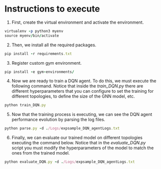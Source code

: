 # Instructions to execute

1. First, create the virtual environment and activate the environment.
```ruby
virtualenv -p python3 myenv
source myenv/bin/activate
```

2. Then, we install all the required packages.
```ruby
pip install -r requirements.txt
```

3. Register custom gym environment.
```ruby
pip install -e gym-environments/
```

4. Now we are ready to train a DQN agent. To do this, we must execute the following command. Notice that inside the *train_DQN.py* there are different hyperparameters that you can configure to set the training for different topologies, to define the size of the GNN model, etc.
```ruby
python train_DQN.py
```

5. Now that the training process is executing, we can see the DQN agent performance evolution by parsing the log files.
```ruby
python parse.py -d ./Logs/expsample_DQN_agentLogs.txt
```

6. Finally, we can evaluate our trained model on different topologies executing the command below. Notice that in the *evaluate_DQN.py* script you must modify the hyperparameters of the model to match the ones from the trained model.
```ruby
python evaluate_DQN.py -d ./Logs/expsample_DQN_agentLogs.txt
```
